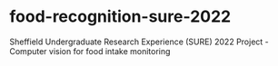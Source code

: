 # food-recognition-sure-2022
Sheffield Undergraduate Research Experience (SURE) 2022 Project - Computer vision for food intake monitoring
